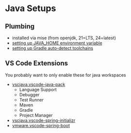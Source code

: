 # Java Setups

## Plumbing

- installed via mise (from openjdk, 21=LTS, 24=latest)
- [setting up JAVA_HOME environment variable](https://mise.jdx.dev/lang/java.html#macos-java-home-integration)
- [setting up Gradle auto-detect toolchains](https://mise.jdx.dev/lang/java.html#gradle-toolchains-detection)

## VS Code Extensions

You probably want to only enable these for java workspaces

- [vscjava.vscode-java-pack](https://marketplace.visualstudio.com/items?itemName=vscjava.vscode-java-pack)
  - Language Support
  - Debugger
  - Test Runner
  - Maven
  - Gradle
  - Project Manager
- [vscjava.vscode-spring-initializr](https://marketplace.visualstudio.com/items?itemName=vscjava.vscode-spring-initializr)
- [vmware.vscode-spring-boot](https://marketplace.visualstudio.com/items?itemName=vmware.vscode-spring-boot)
